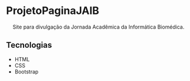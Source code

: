 # ProjetoPaginaJAIB

<p align="center">Site para divulgação da Jornada Acadêmica da Informática Biomédica.</p>


## Tecnologias
* HTML
* CSS
* Bootstrap
